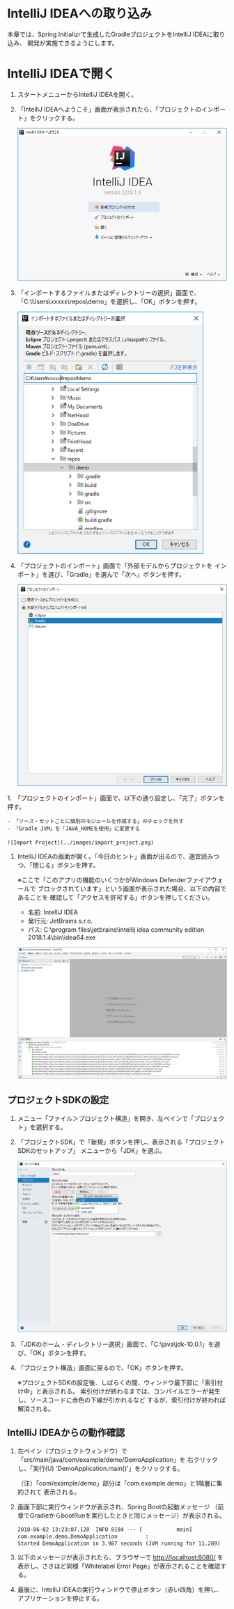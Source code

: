# IntelliJ IDEAへの取り込み

本章では、Spring Initializrで生成したGradleプロジェクトをIntelliJ IDEAに取り込み、
開発が実施できるようにします。

# IntelliJ IDEAで開く

1. スタートメニューからIntelliJ IDEAを開く。
1. 「IntelliJ IDEAへようこそ」画面が表示されたら、「プロジェクトのインポート」をクリックする。

    ![Welcome](../images/welcome_intellij.png)

1. 「インポートするファイルまたはディレクトリーの選択」画面で、
「C:\Users\xxxxx\repos\demo」を選択し、「OK」ボタンを押す。

    ![Import](../images/intellij_import.png)

1. 「プロジェクトのインポート」画面で「外部モデルからプロジェクトを
インポート」を選び、「Gradle」を選んで「次へ」ボタンを押す。

    ![Import Gradle](../images/import_gradle.png)

1.　「プロジェクトのインポート」画面で、以下の通り設定し、「完了」ボタンを押す。

    - 「ソース・セットごとに個別のモジュールを作成する」のチェックを外す
    - 「Gradle JVM」を「JAVA_HOMEを使用」に変更する

    ![Import Project](../images/import_project.png)

1. IntelliJ IDEAの画面が開く。「今日のヒント」画面が出るので、適宜読みつつ、「閉じる」ボタンを押す。

    ※ここで「このアプリの機能のいくつかがWindows Defenderファイアウォールで
    ブロックされています」という画面が表示された場合、以下の内容であることを
    確認して「アクセスを許可する」ボタンを押してください。
              
    - 名前: IntelliJ IDEA
    - 発行元: JetBrains s.r.o.
    - パス: C:\program files\jetbrains\intellij idea community edition 2018.1.4\bin\idea64.exe
    
    ![Import Finished](../images/intellij_import_finished.png)

## プロジェクトSDKの設定

1. メニュー「ファイル＞プロジェクト構造」を開き、左ペインで「プロジェクト」を選択する。
1. 「プロジェクトSDK」で「新規」ボタンを押し、表示される「プロジェクトSDKのセットアップ」
メニューから「JDK」を選ぶ。

    ![Project SDK](../images/project_sdk.png)

1. 「JDKのホーム・ディレクトリー選択」画面で、「C:\java\jdk-10.0.1」を選び、「OK」ボタンを押す。
1. 「プロジェクト構造」画面に戻るので、「OK」ボタンを押す。

    ※プロジェクトSDKの設定後、しばらくの間、ウィンドウ最下部に「索引付け中」と表示される。
    索引付けが終わるまでは、コンパイルエラーが発生し、ソースコードに赤色の下線が引かれるなど
    するが、索引付けが終われば解消される。

## IntelliJ IDEAからの動作確認

1. 左ペイン（プロジェクトウィンドウ）で「src/main/java/com/example/demo/DemoApplication」を
右クリックし、「実行(U) 'DemoApplication.main()'」をクリックする。

    （注）「com/example/demo」部分は「com.example.demo」と1階層に集約されて
    表示される。

1. 画面下部に実行ウィンドウが表示され、Spring Bootの起動メッセージ
（前章でGradleからbootRunを実行したときと同じメッセージ）が表示される。

    ```
    2018-06-02 13:23:07.128  INFO 8184 --- [           main] com.example.demo.DemoApplication         : 
    Started DemoApplication in 3.987 seconds (JVM running for 11.289)
    ```

1. 以下のメッセージが表示されたら、ブラウザーで
[http://localhost:8080/](http://localhost:8080/)
を表示し、さきほど同様「Whitelabel Error Page」が表示されることを確認する。

1. 最後に、IntelliJ IDEAの実行ウィンドウで停止ボタン（赤い四角）を押し、
アプリケーションを停止する。
